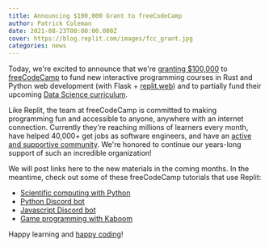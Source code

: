 ```yaml
---
title: Announcing $100,000 Grant to freeCodeCamp
author: Patrick Coleman
date: 2021-08-23T00:00:00.000Z
cover: https://blog.replit.com/images/fcc_grant.jpg
categories: news
--- 
```


Today, we're excited to announce that we're [granting $100,000](http://freecodecamp.org/news/announcing-rust-course-replit-web) to [freeCodeCamp](https://www.freecodecamp.org/) to fund new interactive programming courses in Rust and Python web development (with Flask + [replit.web](https://blog.replit.com/replit-web)) and to partially fund their upcoming [Data Science curriculum](https://www.freecodecamp.org/news/building-a-data-science-curriculum-with-advanced-math-and-machine-learning/). 

Like Replit, the team at freeCodeCamp is committed to making programming fun and accessible to anyone, anywhere with an internet connection. Currently they're reaching millions of learners every month, have helped 40,000+ get jobs as software engineers, and have an [active and supportive community](https://forum.freecodecamp.org/). We're honored to continue our years-long support of such an incredible organization!

We will post links here to the new materials in the coming months. In the meantime, check out some of these freeCodeCamp tutorials that use Replit:
- [Scientific computing with Python](https://www.freecodecamp.org/learn/scientific-computing-with-python#scientific-computing-with-python-projects)
- [Python Discord bot](https://www.freecodecamp.org/news/create-a-discord-bot-with-python/)
- [Javascript Discord bot](https://www.freecodecamp.org/news/create-a-discord-bot-with-javascript-nodejs/) 
- [Game programming with Kaboom](https://www.freecodecamp.org/news/how-to-build-mario-zelda-and-space-invaders-with-kaboom-js/)

Happy learning and [happy coding](https://repl.new/)!